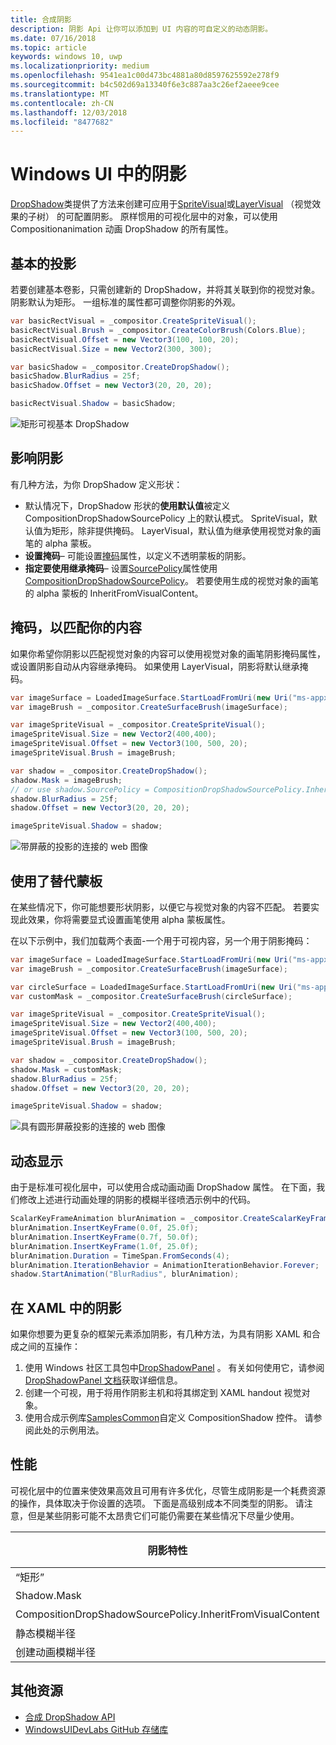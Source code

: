 ```yaml
---
title: 合成阴影
description: 阴影 Api 让你可以添加到 UI 内容的可自定义的动态阴影。
ms.date: 07/16/2018
ms.topic: article
keywords: windows 10, uwp
ms.localizationpriority: medium
ms.openlocfilehash: 9541ea1c00d473bc4881a80d8597625592e278f9
ms.sourcegitcommit: b4c502d69a13340f6e3c887aa3c26ef2aeee9cee
ms.translationtype: MT
ms.contentlocale: zh-CN
ms.lasthandoff: 12/03/2018
ms.locfileid: "8477682"
---
```

# <a name="shadows-in-windows-ui"></a>Windows UI 中的阴影

[DropShadow](/uwp/api/Windows.UI.Composition.DropShadow)类提供了方法来创建可应用于[SpriteVisual](/uwp/api/windows.ui.composition.spritevisual)或[LayerVisual](/uwp/api/windows.ui.composition.layervisual) （视觉效果的子树） 的可配置阴影。 原样惯用的可视化层中的对象，可以使用 Compositionanimation 动画 DropShadow 的所有属性。

## <a name="basic-drop-shadow"></a>基本的投影

若要创建基本卷影，只需创建新的 DropShadow，并将其关联到你的视觉对象。 阴影默认为矩形。 一组标准的属性都可调整你阴影的外观。

```cs
var basicRectVisual = _compositor.CreateSpriteVisual();
basicRectVisual.Brush = _compositor.CreateColorBrush(Colors.Blue);
basicRectVisual.Offset = new Vector3(100, 100, 20);
basicRectVisual.Size = new Vector2(300, 300);

var basicShadow = _compositor.CreateDropShadow();
basicShadow.BlurRadius = 25f;
basicShadow.Offset = new Vector3(20, 20, 20);

basicRectVisual.Shadow = basicShadow;
```

![矩形可视基本 DropShadow](images/rectangular-dropshadow.png)

## <a name="shaping-the-shadow"></a>影响阴影

有几种方法，为你 DropShadow 定义形状：

- 默认情况下，DropShadow 形状的**使用默认值**被定义 CompositionDropShadowSourcePolicy 上的默认模式。 SpriteVisual，默认值为矩形，除非提供掩码。 LayerVisual，默认值为继承使用视觉对象的画笔的 alpha 蒙板。
- **设置掩码**– 可能设置[掩码](/uwp/api/windows.ui.composition.dropshadow.mask)属性，以定义不透明蒙板的阴影。
- **指定要使用继承掩码**– 设置[SourcePolicy](/uwp/api/windows.ui.composition.dropshadow.sourcepolicy)属性使用[CompositionDropShadowSourcePolicy](/uwp/api/windows.ui.composition.compositiondropshadowsourcepolicy)。 若要使用生成的视觉对象的画笔的 alpha 蒙板的 InheritFromVisualContent。

## <a name="masking-to-match-your-content"></a>掩码，以匹配你的内容

如果你希望你阴影以匹配视觉对象的内容可以使用视觉对象的画笔阴影掩码属性，或设置阴影自动从内容继承掩码。 如果使用 LayerVisual，阴影将默认继承掩码。

```cs
var imageSurface = LoadedImageSurface.StartLoadFromUri(new Uri("ms-appx:///Assets/myImage.png"));
var imageBrush = _compositor.CreateSurfaceBrush(imageSurface);

var imageSpriteVisual = _compositor.CreateSpriteVisual();
imageSpriteVisual.Size = new Vector2(400,400);
imageSpriteVisual.Offset = new Vector3(100, 500, 20);
imageSpriteVisual.Brush = imageBrush;

var shadow = _compositor.CreateDropShadow();
shadow.Mask = imageBrush;
// or use shadow.SourcePolicy = CompositionDropShadowSourcePolicy.InheritFromVisualContent;
shadow.BlurRadius = 25f;
shadow.Offset = new Vector3(20, 20, 20);

imageSpriteVisual.Shadow = shadow;
```

![带屏蔽的投影的连接的 web 图像](images/ms-brand-web-dropshadow.png)

## <a name="using-an-alternative-mask"></a>使用了替代蒙板

在某些情况下，你可能想要形状阴影，以便它与视觉对象的内容不匹配。 若要实现此效果，你将需要显式设置画笔使用 alpha 蒙板属性。

在以下示例中，我们加载两个表面-一个用于可视内容，另一个用于阴影掩码：

```cs
var imageSurface = LoadedImageSurface.StartLoadFromUri(new Uri("ms-appx:///Assets/myImage.png"));
var imageBrush = _compositor.CreateSurfaceBrush(imageSurface);

var circleSurface = LoadedImageSurface.StartLoadFromUri(new Uri("ms-appx:///Assets/myCircleImage.png"));
var customMask = _compositor.CreateSurfaceBrush(circleSurface);

var imageSpriteVisual = _compositor.CreateSpriteVisual();
imageSpriteVisual.Size = new Vector2(400,400);
imageSpriteVisual.Offset = new Vector3(100, 500, 20);
imageSpriteVisual.Brush = imageBrush;

var shadow = _compositor.CreateDropShadow();
shadow.Mask = customMask;
shadow.BlurRadius = 25f;
shadow.Offset = new Vector3(20, 20, 20);

imageSpriteVisual.Shadow = shadow;
```

![具有圆形屏蔽投影的连接的 web 图像](images/ms-brand-web-masked-dropshadow.png)

## <a name="animating"></a>动态显示

由于是标准可视化层中，可以使用合成动画动画 DropShadow 属性。 在下面，我们修改上述进行动画处理的阴影的模糊半径喷洒示例中的代码。

```cs
ScalarKeyFrameAnimation blurAnimation = _compositor.CreateScalarKeyFrameAnimation();
blurAnimation.InsertKeyFrame(0.0f, 25.0f);
blurAnimation.InsertKeyFrame(0.7f, 50.0f);
blurAnimation.InsertKeyFrame(1.0f, 25.0f);
blurAnimation.Duration = TimeSpan.FromSeconds(4);
blurAnimation.IterationBehavior = AnimationIterationBehavior.Forever;
shadow.StartAnimation("BlurRadius", blurAnimation);
```

## <a name="shadows-in-xaml"></a>在 XAML 中的阴影

如果你想要为更复杂的框架元素添加阴影，有几种方法，为具有阴影 XAML 和合成之间的互操作：

1. 使用 Windows 社区工具包中[DropShadowPanel](https://github.com/Microsoft/UWPCommunityToolkit/blob/master/Microsoft.Toolkit.Uwp.UI.Controls/DropShadowPanel/DropShadowPanel.Properties.cs) 。 有关如何使用它，请参阅[DropShadowPanel 文档](https://docs.microsoft.com/windows/uwpcommunitytoolkit/controls/DropShadowPanel)获取详细信息。
1. 创建一个可视，用于将用作阴影主机和将其绑定到 XAML handout 视觉对象。
1. 使用合成示例库[SamplesCommon](https://github.com/Microsoft/WindowsUIDevLabs/tree/master/SamplesCommon/SamplesCommon)自定义 CompositionShadow 控件。 请参阅此处的示例用法。

## <a name="performance"></a>性能

可视化层中的位置来使效果高效且可用有许多优化，尽管生成阴影是一个耗费资源的操作，具体取决于你设置的选项。 下面是高级别成本不同类型的阴影。 请注意，但是某些阴影可能不太昂贵它们可能仍需要在某些情况下尽量少使用。

阴影特性| 成本
------------- | -------------
“矩形”    | 低
Shadow.Mask      | 高 
CompositionDropShadowSourcePolicy.InheritFromVisualContent | 高 
静态模糊半径 | 低
创建动画模糊半径 | 高 

## <a name="additional-resources"></a>其他资源

- [合成 DropShadow API](/uwp/api/Windows.UI.Composition.DropShadow)
- [WindowsUIDevLabs GitHub 存储库](https://github.com/Microsoft/WindowsUIDevLabs)